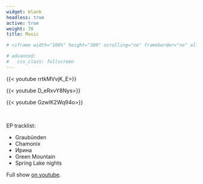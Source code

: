 ```yaml
---
widget: blank
headless: true
active: true
weight: 70
title: Music

# <iframe width="100%" height="300" scrolling="no" frameborder="no" allow="autoplay" src="https://w.soundcloud.com/player/?url=https%3A//api.soundcloud.com/tracks/1233954163&color=%23ff5500&auto_play=false&hide_related=false&show_comments=true&show_user=true&show_reposts=false&show_teaser=true&visual=true"></iframe><div style="font-size: 10px; color: #cccccc;line-break: anywhere;word-break: normal;overflow: hidden;white-space: nowrap;text-overflow: ellipsis; font-family: Interstate,Lucida Grande,Lucida Sans Unicode,Lucida Sans,Garuda,Verdana,Tahoma,sans-serif;font-weight: 100;"><a href="https://soundcloud.com/user-177857063" title="Sam Herreid" target="_blank" style="color: #cccccc; text-decoration: none;">Sam Herreid</a> · <a href="https://soundcloud.com/user-177857063/grabuenden" title="Graubünden" target="_blank" style="color: #cccccc; text-decoration: none;">Graubünden</a></div>

# advanced:
#   css_class: fullscreen
---
```

{{< youtube rrtkMVvjK_E>}}

{{< youtube D_eRxvY8Nys>}}

{{< youtube GzwlK2Wq94o>}}




<br/>

EP tracklist:

- Graubünden  
- Chamonix  
- Ирина  
- Green Mountain  
- Spring Lake nights  

Full show [on youtube](https://www.youtube.com/watch?v=IocaeIWNXP8&list=PLvjxaXhyNGE1h5eNkH2IF79Oi69tP_Zm0). 
